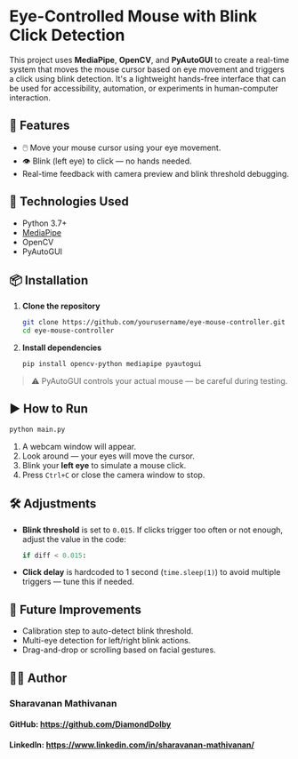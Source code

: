 
# Eye-Controlled Mouse with Blink Click Detection

This project uses **MediaPipe**, **OpenCV**, and **PyAutoGUI** to create a real-time system that moves the mouse cursor based on eye movement and triggers a click using blink detection. It's a lightweight hands-free interface that can be used for accessibility, automation, or experiments in human-computer interaction.

## 🚀 Features

- 🖱️ Move your mouse cursor using your eye movement.
- 👁️ Blink (left eye) to click — no hands needed.
- Real-time feedback with camera preview and blink threshold debugging.

## 🧰 Technologies Used

- Python 3.7+
- [MediaPipe](https://google.github.io/mediapipe/)
- OpenCV
- PyAutoGUI

## 📦 Installation

1. **Clone the repository**
   ```bash
   git clone https://github.com/yourusername/eye-mouse-controller.git
   cd eye-mouse-controller
   ```

2. **Install dependencies**
   ```bash
   pip install opencv-python mediapipe pyautogui
   ```

> ⚠️ PyAutoGUI controls your actual mouse — be careful during testing.

## ▶️ How to Run

```bash
python main.py
```

1. A webcam window will appear.
2. Look around — your eyes will move the cursor.
3. Blink your **left eye** to simulate a mouse click.
4. Press `Ctrl+C` or close the camera window to stop.

## 🛠️ Adjustments

- **Blink threshold** is set to `0.015`. If clicks trigger too often or not enough, adjust the value in the code:
  ```python
  if diff < 0.015:
  ```

- **Click delay** is hardcoded to 1 second (`time.sleep(1)`) to avoid multiple triggers — tune this if needed.


## 🤖 Future Improvements

- Calibration step to auto-detect blink threshold.
- Multi-eye detection for left/right blink actions.
- Drag-and-drop or scrolling based on facial gestures.

## 🙋‍♂️ Author
### Sharavanan Mathivanan
#### GitHub: https://github.com/DiamondDolby
#### LinkedIn: https://www.linkedin.com/in/sharavanan-mathivanan/
